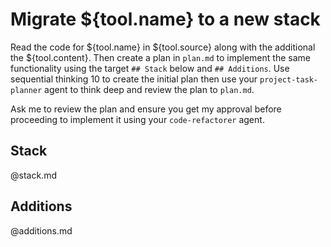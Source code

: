 # Migrate ${tool.name} to a new stack

Read the code for ${tool.name} in ${tool.source} along with the additional the ${tool.content}. Then create a plan in `plan.md` to implement the same functionality using the target `## Stack` below and `## Additions`. Use sequential thinking 10 to create the initial plan then use your `project-task-planner` agent to think deep and review the plan to `plan.md`.

Ask me to review the plan and ensure you get my approval before proceeding to implement it using your `code-refactorer` agent.

## Stack

@stack.md

## Additions

@additions.md
